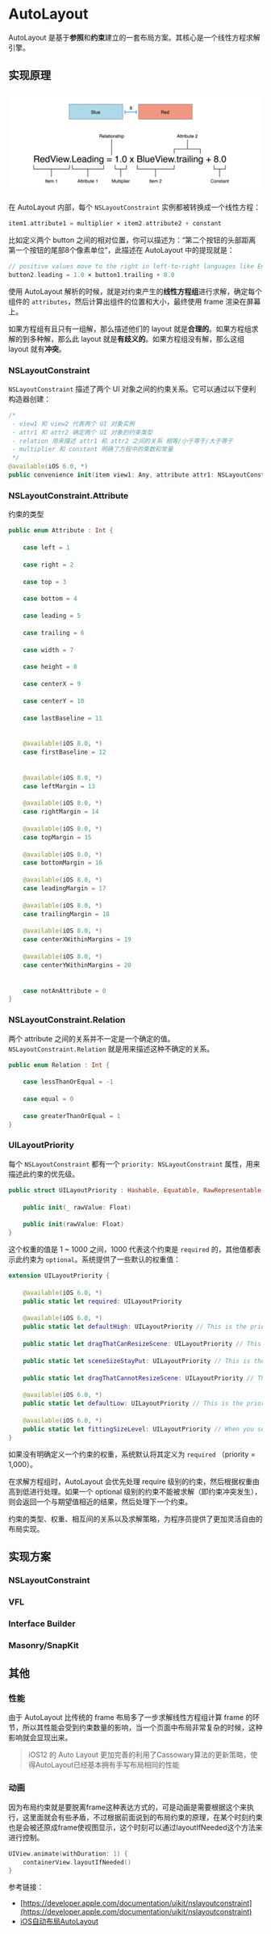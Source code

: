 # AutoLayout

AutoLayout 是基于**参照**和**约束**建立的一套布局方案。其核心是一个线性方程求解引擎。

## 实现原理

![AutoLayout_01](AutoLayout_01.png)

在 AutoLayout 内部，每个 `NSLayoutConstraint` 实例都被转换成一个线性方程：

```swift
item1.attribute1 = multiplier × item2.attribute2 + constant
```
比如定义两个 button 之间的相对位置，你可以描述为：“第二个按钮的头部距离第一个按钮的尾部8个像素单位”，此描述在 AutoLayout 中的提现就是：

```swift
// positive values move to the right in left-to-right languages like English.
button2.leading = 1.0 × button1.trailing + 8.0
```

使用 AutoLayout 解析的时候，就是对约束产生的**线性方程组**进行求解，确定每个组件的 `attributes`，然后计算出组件的位置和大小，最终使用 frame 渲染在屏幕上。

如果方程组有且只有一组解，那么描述他们的 layout 就是**合理的**。如果方程组求解的到多种解，那么此 layout 就是**有歧义的**。如果方程组没有解，那么这组 layout 就有**冲突**。

### NSLayoutConstraint

`NSLayoutConstraint` 描述了两个 UI 对象之间的约束关系。它可以通过以下便利构造器创建：

```swift
/*
 - view1 和 view2 代表两个 UI 对象实例
 - attr1 和 attr2 确定两个 UI 对象的约束类型
 - relation 用来描述 attr1 和 attr2 之间的关系 相等/小于等于/大于等于
 - multiplier 和 constant 明确了方程中的乘数和常量
 */
@available(iOS 6.0, *)
public convenience init(item view1: Any, attribute attr1: NSLayoutConstraint.Attribute, relatedBy relation: NSLayoutConstraint.Relation, toItem view2: Any?, attribute attr2: NSLayoutConstraint.Attribute, multiplier: CGFloat, constant c: CGFloat)
```



### NSLayoutConstraint.Attribute

约束的类型

```swift
public enum Attribute : Int {
    
    case left = 1

    case right = 2

    case top = 3

    case bottom = 4

    case leading = 5

    case trailing = 6

    case width = 7

    case height = 8

    case centerX = 9

    case centerY = 10

    case lastBaseline = 11

    
    @available(iOS 8.0, *)
    case firstBaseline = 12

    
    @available(iOS 8.0, *)
    case leftMargin = 13

    @available(iOS 8.0, *)
    case rightMargin = 14

    @available(iOS 8.0, *)
    case topMargin = 15

    @available(iOS 8.0, *)
    case bottomMargin = 16

    @available(iOS 8.0, *)
    case leadingMargin = 17

    @available(iOS 8.0, *)
    case trailingMargin = 18

    @available(iOS 8.0, *)
    case centerXWithinMargins = 19

    @available(iOS 8.0, *)
    case centerYWithinMargins = 20

    
    case notAnAttribute = 0
}

```

### NSLayoutConstraint.Relation

两个 attribute 之间的关系并不一定是一个确定的值。`NSLayoutConstraint.Relation` 就是用来描述这种不确定的关系。

```swift
public enum Relation : Int {

    case lessThanOrEqual = -1
    
    case equal = 0
    
    case greaterThanOrEqual = 1
}

```

### UILayoutPriority

每个 `NSLayoutConstraint` 都有一个 `priority: NSLayoutConstraint`  属性，用来描述此约束的优先级。

```swift
public struct UILayoutPriority : Hashable, Equatable, RawRepresentable {

    public init(_ rawValue: Float)

    public init(rawValue: Float)
}

```

这个权重的值是 1 ~ 1000 之间，1000 代表这个约束是 `required` 的，其他值都表示此约束为 `optional`。系统提供了一些默认的权重值：

```swift
extension UILayoutPriority {

    @available(iOS 6.0, *)
    public static let required: UILayoutPriority

    @available(iOS 6.0, *)
    public static let defaultHigh: UILayoutPriority // This is the priority level with which a button resists compressing its content.

    public static let dragThatCanResizeScene: UILayoutPriority // This is the appropriate priority level for a drag that may end up resizing the window's scene.

    public static let sceneSizeStayPut: UILayoutPriority // This is the priority level at which the window's scene prefers to stay the same size.  It's generally not appropriate to make a constraint at exactly this priority. You want to be higher or lower.

    public static let dragThatCannotResizeScene: UILayoutPriority // This is the priority level at which a split view divider, say, is dragged.  It won't resize the window's scene.

    @available(iOS 6.0, *)
    public static let defaultLow: UILayoutPriority // This is the priority level at which a button hugs its contents horizontally.

    @available(iOS 6.0, *)
    public static let fittingSizeLevel: UILayoutPriority // When you send -[UIView systemLayoutSizeFittingSize:], the size fitting most closely to the target size (the argument) is computed.  UILayoutPriorityFittingSizeLevel is the priority level with which the view wants to conform to the target size in that computation.  It's quite low.  It is generally not appropriate to make a constraint at exactly this priority.  You want to be higher or lower.
}
```

如果没有明确定义一个约束的权重，系统默认将其定义为 `required` （priority = 1,000）。

在求解方程组时，AutoLayout 会优先处理 require 级别的约束，然后根据权重由高到低进行处理。如果一个 optional 级别的约束不能被求解（即约束冲突发生），则会返回一个与期望值相近的结果，然后处理下一个约束。

约束的类型、权重、相互间的关系以及求解策略，为程序员提供了更加灵活自由的布局实现。

## 实现方案

### NSLayoutConstraint
### VFL
### Interface Builder
### Masonry/SnapKit


## 其他

### 性能

由于 AutoLayout 比传统的 frame 布局多了一步求解线性方程组计算 frame 的环节，所以其性能会受到约束数量的影响，当一个页面中布局非常复杂的时候，这种影响就会显现出来。

> iOS12 的 Auto Layout 更加完善的利用了Cassowary算法的更新策略，使得AutoLayout已经基本拥有手写布局相同的性能

### 动画

因为布局约束就是要脱离frame这种表达方式的，可是动画是需要根据这个来执行，这里面就会有些矛盾，不过根据前面说到的布局约束的原理，在某个时刻约束也是会被还原成frame使视图显示，这个时刻可以通过layoutIfNeeded这个方法来进行控制。

```swift
UIView.animate(withDuration: 1) {
    containerView.layoutIfNeeded()
}
```

参考链接：

- [https://developer.apple.com/documentation/uikit/nslayoutconstraint](https://developer.apple.com/documentation/uikit/nslayoutconstraint)
- [iOS自动布局AutoLayout](https://www.jianshu.com/p/4ae8457d14b0)
